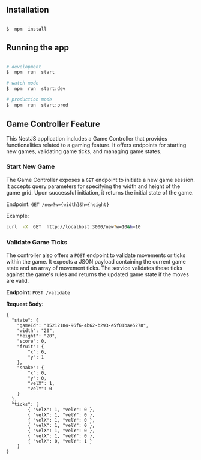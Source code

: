   ## Installation
```bash

$  npm  install

```

## Running the app


```bash

# development
$  npm  run  start

# watch mode
$  npm  run  start:dev

# production mode
$  npm  run  start:prod

```

  

## Game Controller Feature

  

This NestJS application includes a Game Controller that provides functionalities related to a gaming feature. It offers endpoints for starting new games, validating game ticks, and managing game states.

  

### Start New Game

  

The Game Controller exposes a `GET` endpoint to initiate a new game session. It accepts query parameters for specifying the width and height of the game grid. Upon successful initiation, it returns the initial state of the game.

 
Endpoint: `GET /new?w={width}&h={height}`

Example:

```bash
curl  -X  GET  http://localhost:3000/new?w=10&h=10
```

### Validate Game Ticks

The controller also offers a `POST` endpoint to validate movements or ticks within the game. It expects a JSON payload containing the current game state and an array of movement ticks. The service validates these ticks against the game's rules and returns the updated game state if the moves are valid.

**Endpoint:** `POST /validate`

**Request Body:**
```
{
  "state": {
    "gameId": "15212184-96f6-4b62-b293-e5f01bae5278",
    "width": "20",
    "height": "20",
    "score": 0,
    "fruit": {
		"x": 6,
		"y": 1
	},
	"snake": {
		"x": 0,
		"y": 0,
		"velX": 1,
		"velY": 0
	}
  },
  "ticks": [
	    { "velX": 1, "velY": 0 },
		{ "velX": 1, "velY": 0 },
		{ "velX": 1, "velY": 0 },
		{ "velX": 1, "velY": 0 },
		{ "velX": 1, "velY": 0 },
		{ "velX": 1, "velY": 0 },
		{ "velX": 0, "velY": 1 }  
	]
}

```

